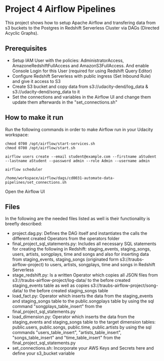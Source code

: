 # Project 4 Airflow Pipelines
This project shows how to setup Apache Airflow and transfering data from s3 buckets to the Postgres in Redshift Serverless Cluster via DAGs (Directed Acyclic Graphs).

## Prerequisites
- Setup IAM User with the policies: AdministratorAccess, AmazoneRedshiftFullAccess and AmazonS3FullAccess. And enable Console Login for this User (required for using Redshift Query Editor)
- Configure Redshift Serverless with public ingress (Set Inbound Rule) and give it access to S3
- Create S3 bucket and copy data from s3://udacity-dend/log_data & s3://udacity-dend/song_data to it
- Set the connections and variables in the Airflow UI and change them update them afterwards in the "set_connections.sh" 

## How to make it run
Run the following commands in order to make Airflow run in your Udacity workspace:
```
chmod 0700 /opt/airflow/start-services.sh
chmod 0700 /opt/airflow/start.sh

airflow users create --email student@example.com --firstname aStudent --lastname aStudent --password admin --role Admin --username admin

airflow scheduler

/home/workspace/airflow/dags/cd0031-automate-data-pipelines/set_connections.sh
```
Open the Airflow UI

## Files
In the following are the needed files listed as well is their functionality is breefly described:
- project.dag.py: Defines the DAG itself and instantiates the calls the different created Operators from the operators folder
- final_project_sql_statements.py: Includes all necessary SQL statements for creating the following in Redshift: staging_events, staging_songs, users, artists, songplays, time and songs and also for inserting data from staging_events, staging_songs (originated form s3://traubs-airflow-project) to users, artists, songplays, time and songs in Redshift Serverless
- stage_redshift.py: Is a written Operator which copies all JSON files from s3://traubs-airflow-project/log-data/ to the before created staging_events table as well as copies s3://traubs-airflow-project/song-data/ to the before created staging_songs table
- load_fact.py: Operator which inserts the data from the staging_events and staging_songs table to the public.songplays table by using the sql command "songplays_table_insert" from the final_project_sql_statements.py
- load_dimension.py: Operator which inserts the data from the staging_events and staging_songs table to the target dimension tables: public.users, public.songs, public.time, public.artists by using the sql commands "users_table_insert", "artists_table_insert", "songs_table_insert" and "time_table_insert" from the final_project_sql_statements.py
- set_connections.sh: Incorporate your AWS Keys and Secrets here and define your s3_bucket variable


